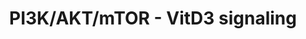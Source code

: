 ---
annotations:
- id: PW:0000180
  parent: regulatory pathway
  type: Pathway Ontology
  value: mTOR signaling pathway
- id: PW:0000232
  parent: signaling pathway
  type: Pathway Ontology
  value: phosphatidylinositol 3-kinase-Akt signaling pathway
- id: PW:0001013
  parent: signaling pathway
  type: Pathway Ontology
  value: vitamin D signaling pathway
authors:
- Madeomuga
- Marvin M2
- AlexanderPico
- Susan
- DeSl
- Khanspers
- Egonw
- MaintBot
- Eweitz
citedin:
- link: PMC9138293
description: 'Pathway representation of the model proposed by Ferreira et al. in the
  Figure 7 C of their article: "Proposed model for the mechanism of action of 1,25(OH)2D3
  in human-monocyte-derived DCs. We hypothesize that VDR-bound 1,25(OH)2D3 activates
  the PI3K-Akt-mTOR pathway via either forming a complex and phosphorylating the regulatory
  subunit of PI3K, or by other unknown mechanisms. This releases and activates the
  catalytic subunit, which unleashes the PI3K downstream pathway. Among other functions,
  activation of this pathway promotes the expression of different key glycolytic enzymes,
  which induces glycolysis. Control of surface marker expression and cytokine production
  by 1,25(OH)2D3 might arise from its impact on the PI3K pathway, which can control
  essential transcription factors (e.g., GSK-3ÃŽÂ² and NF-ÃŽÂºB nuclear translocation)
  or from the direct regulation of transcription factors, key metabolic bifunctional
  enzymes, and RNA binding proteins. In the absence of glucose or glycolysis, an increase
  in the AMP/ATP ratio will be sensed by AMPK, which, in turn, phosphorylates TSC2
  and blocks activation of the mTOR complex and its downstream processes. We further
  consider that the increase in OXPHOS also seen in 1,25D3-DCs is derived from the
  excess pyruvate generated during induced glycolysis, in addition to the control
  of metabolic enzymes from the oxidative branch by 1,25(OH)2D3".   Proteins on this
  pathway have targeted assays available via the [https://assays.cancer.gov/available_assays?wp_id=WP4141
  CPTAC Assay Portal]'
last-edited: 2021-05-07
ndex: 3e31a613-8b69-11eb-9e72-0ac135e8bacf
organisms:
- Homo sapiens
redirect_from:
- /index.php/Pathway:WP4141
- /instance/WP4141
revision: null
schema-jsonld:
- '@context': https://schema.org/
  '@id': https://wikipathways.github.io/pathways/WP4141.html
  '@type': Dataset
  creator:
    '@type': Organization
    name: WikiPathways
  description: 'Pathway representation of the model proposed by Ferreira et al. in
    the Figure 7 C of their article: "Proposed model for the mechanism of action of
    1,25(OH)2D3 in human-monocyte-derived DCs. We hypothesize that VDR-bound 1,25(OH)2D3
    activates the PI3K-Akt-mTOR pathway via either forming a complex and phosphorylating
    the regulatory subunit of PI3K, or by other unknown mechanisms. This releases
    and activates the catalytic subunit, which unleashes the PI3K downstream pathway.
    Among other functions, activation of this pathway promotes the expression of different
    key glycolytic enzymes, which induces glycolysis. Control of surface marker expression
    and cytokine production by 1,25(OH)2D3 might arise from its impact on the PI3K
    pathway, which can control essential transcription factors (e.g., GSK-3ÃŽÂ² and
    NF-ÃŽÂºB nuclear translocation) or from the direct regulation of transcription
    factors, key metabolic bifunctional enzymes, and RNA binding proteins. In the
    absence of glucose or glycolysis, an increase in the AMP/ATP ratio will be sensed
    by AMPK, which, in turn, phosphorylates TSC2 and blocks activation of the mTOR
    complex and its downstream processes. We further consider that the increase in
    OXPHOS also seen in 1,25D3-DCs is derived from the excess pyruvate generated during
    induced glycolysis, in addition to the control of metabolic enzymes from the oxidative
    branch by 1,25(OH)2D3".   Proteins on this pathway have targeted assays available
    via the [https://assays.cancer.gov/available_assays?wp_id=WP4141 CPTAC Assay Portal]'
  keywords:
  - 1,25-(OH)2-D3
  - AKT
  - AMP
  - AMPK
  - ATP
  - C-MYC
  - CD80
  - CD86
  - CYP24A1
  - Cell cycle
  - 'Fructose Bisphosphate '
  - Fructose-6-P
  - GLUT3
  - GSK-3b
  - Glucose-6-P
  - HK3
  - HLA-DRA
  - IL10
  - IL12A
  - LDHA
  - Lactate
  - PDHA1
  - PFKFB4
  - PI3K
  - Pyruvate
  - ROS
  - RXR
  - TCA Cycle
  - TSC1
  - TSC2
  - VDR
  - 'mTOR '
  - p65
  license: CC0
  name: PI3K/AKT/mTOR - VitD3 signaling
seo: CreativeWork
title: PI3K/AKT/mTOR - VitD3 signaling
wpid: WP4141
---